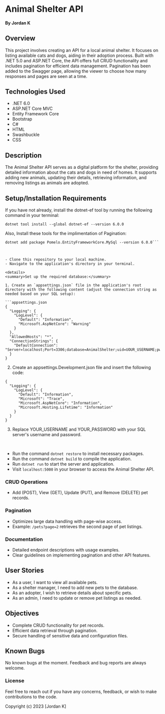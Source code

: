 # Animal Shelter API

#### By Jordan K

## Overview

This project involves creating an API for a local animal shelter. It focuses on listing available cats and dogs, aiding in their adoption process. Built with .NET 5.0 and ASP.NET Core, the API offers full CRUD functionality and includes pagination for efficient data management.  Pagination has been added to the Swagger page, allowing the viewer to choose how many responses and pages are seen at a time.

## Technologies Used


- .NET 6.0
- ASP.NET Core MVC
- Entity Framework Core
- Bootstrap
- C#
- HTML
- Swashbuckle
- CSS

## Description

The Animal Shelter API serves as a digital platform for the shelter, providing detailed information about the cats and dogs in need of homes. It supports adding new animals, updating their details, retrieving information, and removing listings as animals are adopted.


## Setup/Installation Requirements

If you have not already, install the dotnet-ef tool by running the following command in your terminal:

```dotnet tool install --global dotnet-ef --version 6.0.0```

Also, Install these tools for the implimentation of Pagination:

```dotnet add package Microsoft.EntityFrameworkCore.Tools --version 6.0.0
dotnet add package Pomelo.EntityFrameworkCore.MySql --version 6.0.0```



- Clone this repository to your local machine.
- Navigate to the application's directory in your terminal.

<details>
<summary>Set up the required database:</summary>

1. Create an `appsettings.json` file in the application's root directory with the following content (adjust the connection string as needed based on your SQL setup):

```appsettings.json
{
  "Logging": {
    "LogLevel": {
      "Default": "Information",
      "Microsoft.AspNetCore": "Warning"
    }
  },
  "AllowedHosts": "*",
  "ConnectionStrings": {
    "DefaultConnection": "Server=localhost;Port=3306;database=AnimalShelter;uid=UOUR_USERNAME;pwd=YOUR_PASSWORD;"
  }
}

```

2. Create an appsettings.Development.json file and insert the following code:
```
{
  "Logging": {
    "LogLevel": {
      "Default": "Information",
      "Microsoft": "Trace",
      "Microsoft.AspNetCore": "Information",
      "Microsoft.Hosting.Lifetime": "Information"
    }
  }
}
```

3. Replace YOUR_USERNAME and YOUR_PASSWORD with your SQL server's username and password.
</details>
<br>

- Run the command ```dotnet restore``` to install necessary packages.
- Run the command ```dotnet build``` to compile the application.
- Run ```dotnet run``` to start the server and application.
- Visit ```localhost:5000``` in your browser to access the Animal Shelter API.

### CRUD Operations

- Add (POST), View (GET), Update (PUT), and Remove (DELETE) pet records.

### Pagination

- Optimizes large data handling with page-wise access.
- Example: `/pets?page=2` retrieves the second page of pet listings.

### Documentation

- Detailed endpoint descriptions with usage examples.
- Clear guidelines on implementing pagination and other API features.


## User Stories

- As a user, I want to view all available pets.
- As a shelter manager, I need to add new pets to the database.
- As an adopter, I wish to retrieve details about specific pets.
- As an admin, I need to update or remove pet listings as needed.

## Objectives


- Complete CRUD functionality for pet records.
- Efficient data retrieval through pagination.
- Secure handling of sensitive data and configuration files.

## Known Bugs

No known bugs at the moment.
Feedback and bug reports are always welcome.

### License

Feel free to reach out if you have any concerns, feedback, or wish to make contributions to the code. 

Copyright (c) 2023 [Jordan K]
